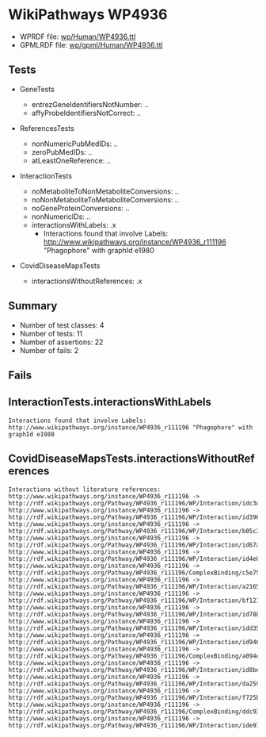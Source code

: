 # WikiPathways WP4936

* WPRDF file: [wp/Human/WP4936.ttl](../wp/Human/WP4936.ttl)
* GPMLRDF file: [wp/gpml/Human/WP4936.ttl](../wp/gpml/Human/WP4936.ttl)

## Tests

* GeneTests
    * entrezGeneIdentifiersNotNumber: ..
    * affyProbeIdentifiersNotCorrect: ..

* ReferencesTests
    * nonNumericPubMedIDs: ..
    * zeroPubMedIDs: ..
    * atLeastOneReference: ..

* InteractionTests
    * noMetaboliteToNonMetaboliteConversions: ..
    * noNonMetaboliteToMetaboliteConversions: ..
    * noGeneProteinConversions: ..
    * nonNumericIDs: ..
    * interactionsWithLabels: .x
        * Interactions found that involve Labels:
http://www.wikipathways.org/instance/WP4936_r111196 "Phagophore" with graphId e1980


* CovidDiseaseMapsTests
    * interactionsWithoutReferences: .x

## Summary

* Number of test classes: 4
* Number of tests: 11
* Number of assertions: 22
* Number of fails: 2

## Fails

## InteractionTests.interactionsWithLabels

```
Interactions found that involve Labels:
http://www.wikipathways.org/instance/WP4936_r111196 "Phagophore" with graphId e1980

```
## CovidDiseaseMapsTests.interactionsWithoutReferences

```
Interactions without literature references:
http://www.wikipathways.org/instance/WP4936_r111196 -> http://rdf.wikipathways.org/Pathway/WP4936_r111196/WP/Interaction/idc3daa4b8
http://www.wikipathways.org/instance/WP4936_r111196 -> http://rdf.wikipathways.org/Pathway/WP4936_r111196/WP/Interaction/id396f48b2
http://www.wikipathways.org/instance/WP4936_r111196 -> http://rdf.wikipathways.org/Pathway/WP4936_r111196/WP/Interaction/b05c3
http://www.wikipathways.org/instance/WP4936_r111196 -> http://rdf.wikipathways.org/Pathway/WP4936_r111196/WP/Interaction/id67a2f315
http://www.wikipathways.org/instance/WP4936_r111196 -> http://rdf.wikipathways.org/Pathway/WP4936_r111196/WP/Interaction/id4e8b93d1
http://www.wikipathways.org/instance/WP4936_r111196 -> http://rdf.wikipathways.org/Pathway/WP4936_r111196/ComplexBinding/c5e75
http://www.wikipathways.org/instance/WP4936_r111196 -> http://rdf.wikipathways.org/Pathway/WP4936_r111196/WP/Interaction/a2165
http://www.wikipathways.org/instance/WP4936_r111196 -> http://rdf.wikipathways.org/Pathway/WP4936_r111196/WP/Interaction/bf121
http://www.wikipathways.org/instance/WP4936_r111196 -> http://rdf.wikipathways.org/Pathway/WP4936_r111196/WP/Interaction/id788d6f1c
http://www.wikipathways.org/instance/WP4936_r111196 -> http://rdf.wikipathways.org/Pathway/WP4936_r111196/WP/Interaction/idd35c42c0
http://www.wikipathways.org/instance/WP4936_r111196 -> http://rdf.wikipathways.org/Pathway/WP4936_r111196/WP/Interaction/id94635bcc
http://www.wikipathways.org/instance/WP4936_r111196 -> http://rdf.wikipathways.org/Pathway/WP4936_r111196/ComplexBinding/a094e
http://www.wikipathways.org/instance/WP4936_r111196 -> http://rdf.wikipathways.org/Pathway/WP4936_r111196/WP/Interaction/id8be830b7
http://www.wikipathways.org/instance/WP4936_r111196 -> http://rdf.wikipathways.org/Pathway/WP4936_r111196/WP/Interaction/da259
http://www.wikipathways.org/instance/WP4936_r111196 -> http://rdf.wikipathways.org/Pathway/WP4936_r111196/WP/Interaction/f725b
http://www.wikipathways.org/instance/WP4936_r111196 -> http://rdf.wikipathways.org/Pathway/WP4936_r111196/ComplexBinding/ddc93
http://www.wikipathways.org/instance/WP4936_r111196 -> http://rdf.wikipathways.org/Pathway/WP4936_r111196/WP/Interaction/ide9784478

```
